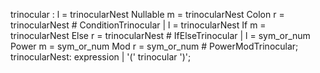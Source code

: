 












trinocular
    : l = trinocularNest Nullable m = trinocularNest Colon r = trinocularNest # ConditionTrinocular
    | l = trinocularNest If m = trinocularNest Else r = trinocularNest        # IfElseTrinocular
    | l = sym_or_num Power m = sym_or_num Mod r = sym_or_num                  # PowerModTrinocular;
trinocularNest: expression | '(' trinocular ')';
